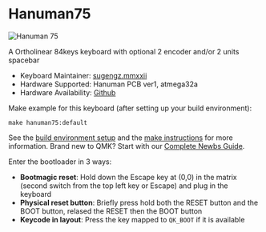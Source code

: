 # Hanuman75

![Hanuman 75](image_URL)

A Ortholinear 84keys keyboard with optional 2 encoder and/or 2 units spacebar

* Keyboard Maintainer: [sugengz.mmxxii](https://github.com/sugengz)
* Hardware Supported: Hanuman PCB ver1, atmega32a
* Hardware Availability: [Github](https://github.com/sugengz)

Make example for this keyboard (after setting up your build environment):

    make hanuman75:default

See the [build environment setup](https://docs.qmk.fm/#/getting_started_build_tools) and the [make instructions](https://docs.qmk.fm/#/getting_started_make_guide) for more information. Brand new to QMK? Start with our [Complete Newbs Guide](https://docs.qmk.fm/#/newbs).

Enter the bootloader in 3 ways:

* **Bootmagic reset**: Hold down the Escape key at (0,0) in the matrix (second switch from the top left key or Escape) and plug in the keyboard
* **Physical reset button**: Briefly press hold both the RESET button and the BOOT button, relased the RESET then the BOOT button
* **Keycode in layout**: Press the key mapped to `QK_BOOT` if it is available